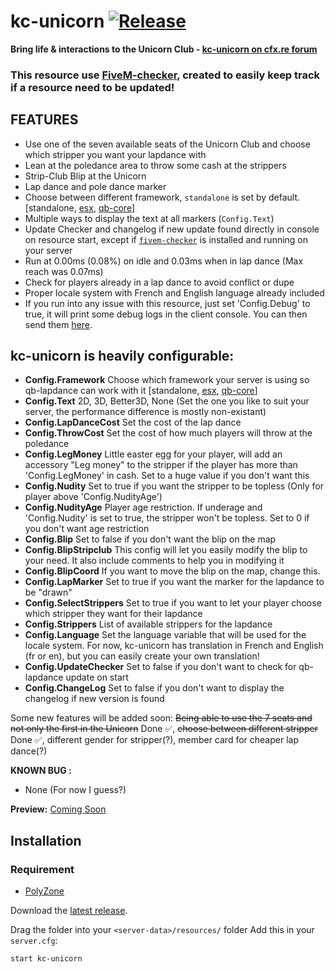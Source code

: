# kc-unicorn [![Release](https://img.shields.io/badge/Release-V%201.0-blue)](https://github.com/clementinise/kc-unicorn/releases/latest)

**Bring life & interactions to the Unicorn Club - [kc-unicorn on cfx.re forum](https://forum.cfx.re/t/release-unicorn-club-script-kc-unicorn-v1-0-free/4802992)** 

### This resource use [FiveM-checker](https://github.com/clementinise/fivem-checker), created to easily keep track if a resource need to be updated!

## FEATURES
* Use one of the seven available seats of the Unicorn Club and choose which stripper you want your lapdance with
* Lean at the poledance area to throw some cash at the strippers
* Strip-Club Blip at the Unicorn
* Lap dance and pole dance marker
* Choose between different framework, `standalone` is set by default. [standalone, [esx](https://github.com/esx-framework/es_extended/tree/v1-final), [qb-core](https://forum.cfx.re/t/qbcore-framework/4116674)]
* Multiple ways to display the text at all markers (`Config.Text`)
* Update Checker and changelog if new update found directly in console on resource start, except if [`fivem-checker`](https://github.com/clementinise/fivem-checker) is installed and running on your server
* Run at 0.00ms (0.08%) on idle and 0.03ms when in lap dance (Max reach was 0.07ms)
* Check for players already in a lap dance to avoid conflict or dupe
* Proper locale system with French and English language already included
* If you run into any issue with this resource, just set 'Config.Debug' to true, it will print some debug logs in the client console. You can then send them [here](https://forum.cfx.re/t/release-unicorn-club-script-kc-unicorn-v1-0-free/4802992).

## kc-unicorn is heavily configurable: 
* **Config.Framework**
Choose which framework your server is using so qb-lapdance can work with it [standalone, [esx](https://github.com/esx-framework/es_extended/tree/v1-final), [qb-core](https://forum.cfx.re/t/qbcore-framework/4116674)]
* **Config.Text**
2D, 3D, Better3D, None (Set the one you like to suit your server, the performance difference is mostly non-existant)
* **Config.LapDanceCost**
Set the cost of the lap dance
* **Config.ThrowCost**
Set the cost of how much players will throw at the poledance
* **Config.LegMoney**
Little easter egg for your player, will add an accessory "Leg money" to the stripper if the player has more than 'Config.LegMoney' in cash. Set to a huge value if you don't want this
* **Config.Nudity**
Set to true if you want the stripper to be topless (Only for player above 'Config.NudityAge')
* **Config.NudityAge**
Player age restriction. If underage and 'Config.Nudity' is set to true, the stripper won't be topless. Set to 0 if you don't want age restriction
* **Config.Blip**
Set to false if you don't want the blip on the map
* **Config.BlipStripclub**
This config will let you easily modify the blip to your need. It also include comments to help you in modifying it
* **Config.BlipCoord**
If you want to move the blip on the map, change this.
* **Config.LapMarker**
Set to true if you want the marker for the lapdance to be "drawn"
* **Config.SelectStrippers**
Set to true if you want to let your player choose which stripper they want for their lapdance
* **Config.Strippers**
List of available strippers for the lapdance
* **Config.Language**
Set the language variable that will be used for the locale system. For now, kc-unicorn has translation in French and English (fr or en), but you can easily create your own translation!
* **Config.UpdateChecker**
Set to false if you don't want to check for qb-lapdance update on start
* **Config.ChangeLog**
Set to false if you don't want to display the changelog if new version is found


Some new features will be added soon: ~~Being able to use the 7 seats and not only the first in the Unicorn~~ Done ✅, ~~choose between different stripper~~ Done ✅, different gender for stripper(?), member card for cheaper lap dance(?)

**KNOWN BUG :** 
* None (For now I guess?)

**Preview:** [Coming Soon]()

## Installation

### Requirement
* [PolyZone](https://github.com/mkafrin/PolyZone)

Download the [latest release](https://github.com/clementinise/kc-unicorn/releases/latest).

Drag the folder into your `<server-data>/resources/` folder Add this in your `server.cfg`:

```
start kc-unicorn
```
